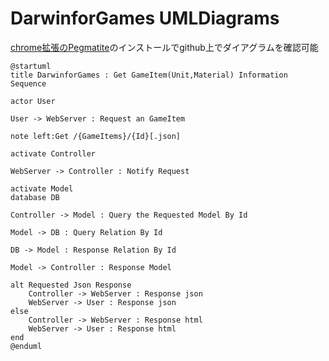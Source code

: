 # DarwinforGames UMLDiagrams

[chrome拡張のPegmatite](https://chrome.google.com/webstore/search/Pegmatite)のインストールでgithub上でダイアグラムを確認可能

```puml
@startuml
title DarwinforGames : Get GameItem(Unit,Material) Information Sequence

actor User

User -> WebServer : Request an GameItem

note left:Get /{GameItems}/{Id}[.json]

activate Controller

WebServer -> Controller : Notify Request

activate Model
database DB

Controller -> Model : Query the Requested Model By Id

Model -> DB : Query Relation By Id

DB -> Model : Response Relation By Id

Model -> Controller : Response Model

alt Requested Json Response
    Controller -> WebServer : Response json
    WebServer -> User : Response json
else
    Controller -> WebServer : Response html
    WebServer -> User : Response html
end
@enduml
```

